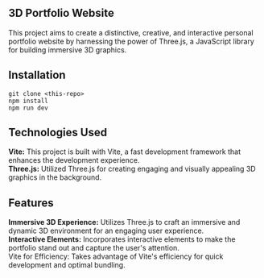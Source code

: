 ## 3D Portfolio Website

This project aims to create a distinctive, creative, and interactive personal portfolio website by harnessing the power of Three.js, a JavaScript library for building immersive 3D graphics.

## Installation
```
git clone <this-repo>
npm install
npm run dev
```

## Technologies Used
**Vite:** This project is built with Vite, a fast development framework that enhances the development experience.
<br>
**Three.js:** Utilized Three.js for creating engaging and visually appealing 3D graphics in the background.

## Features
**Immersive 3D Experience:** Utilizes Three.js to craft an immersive and dynamic 3D environment for an engaging user experience.
<br>
**Interactive Elements:** Incorporates interactive elements to make the portfolio stand out and capture the user's attention.
<br>
Vite for Efficiency: Takes advantage of Vite's efficiency for quick development and optimal bundling.
